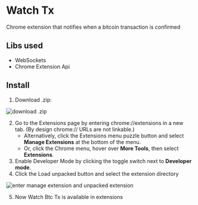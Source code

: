 # Watch Tx
Chrome extension that notifies when a bitcoin transaction is confirmed

## Libs used

+ WebSockets
+ Chrome Extension Api

## Install

  1. Download .zip:

![download .zip](https://raw.githubusercontent.com/Mottie/GitHub-userscripts/master/images/github-download-zip.gif)

  2. Go to the Extensions page by entering chrome://extensions in a new tab. (By design chrome:// URLs are not linkable.)
      + Alternatively, click the Extensions menu puzzle button and select __Manage Extensions__ at the bottom of the menu.
      + Or, click the Chrome menu, hover over __More Tools__, then select __Extensions__.
  3. Enable Developer Mode by clicking the toggle switch next to __Developer mode__.
  4. Click the Load unpacked button and select the extension directory

  ![enter manage extension and unpacked extension](https://developer.chrome.com/static/docs/extensions/get-started/tutorial/hello-world/image/extensions-page-e0d64d89a6acf_856.png)

  5. Now Watch Btc Tx is available in extensions
